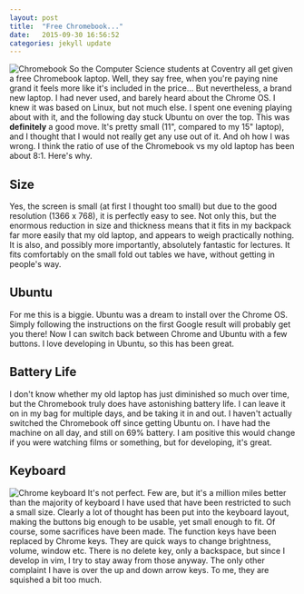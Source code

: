 ```yaml
---
layout: post
title:  "Free Chromebook..."
date:   2015-09-30 16:56:52
categories: jekyll update
--- 
```

![Chromebook](edprince.github.io/uni-log/images/chrome.jpg)
So the Computer Science students at Coventry all get given a free
Chromebook laptop. Well, they say free, when you're paying nine grand
it feels more like it's included in the price... But nevertheless, a 
brand new laptop. I had never used, and barely heard about the Chrome OS. I
knew it was based on Linux, but not much else. I spent one evening playing
about with it, and the following day stuck Ubuntu on over the top. This
was **definitely** a good move. It's pretty small (11", compared to my 15"
laptop), and I thought that I would not really get any use out of it. And 
oh how I was wrong. I think the ratio of use of the Chromebook vs my old
laptop has been about 8:1. Here's why.

Size
----
Yes, the screen is small (at first I thought too small) but due to the good
resolution (1366 x 768), it is perfectly easy to see. Not only this, but 
the enormous reduction in size and thickness means that it fits in my 
backpack far more easily that my old laptop, and appears to weigh practically
nothing. It is also, and possibly more importantly, absolutely fantastic
for lectures. It fits comfortably on the small fold out tables we have, 
without getting in people's way.

Ubuntu
------
For me this is a biggie. Ubuntu was a dream to install over the Chrome OS. 
Simply following the instructions on the first Google result will probably
get you there! Now I can switch back between Chrome and Ubuntu with a few 
buttons. I love developing in Ubuntu, so this has been great.

Battery Life
------------
I don't know whether my old laptop has just diminished so much over time, 
but the Chromebook truly does have astonishing battery life. I can leave it 
on in my bag for multiple days, and be taking it in and out. I haven't actually
switched the Chromebook off since getting Ubuntu on. I have had the machine on
all day, and still on 69% battery. I am positive this would change if you
were watching films or something, but for developing, it's great.

Keyboard
--------
![Chrome keyboard](edprince.github.io/uni-log/images/keyboard.jpg)
It's not perfect. Few are, but it's a million miles better than the majority 
of keyboard I have used that have been restricted to such a small size.
Clearly a lot of thought has been put into the keyboard layout, making the
buttons big enough to be usable, yet small enough to fit. Of course, some
sacrifices have been made. The function keys have been replaced by Chrome 
keys. They are quick ways to change brightness, volume, window etc. There 
is no delete key, only a backspace, but since I develop in vim, I try to stay
away from those anyway. The only other complaint I have is over the up and
down arrow keys. To me, they are squished a bit too much.


[jekyll]:      http://jekyllrb.com
[jekyll-gh]:   https://github.com/jekyll/jekyll
[jekyll-help]: https://github.com/jekyll/jekyll-help
